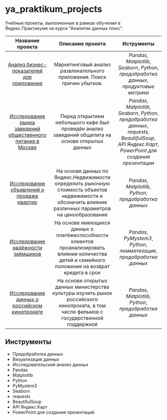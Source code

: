 # ya_praktikum_projects
Учебные проекты, выполненные в рамках обучения в Яндекс.Практикуме на курсе "Аналитик данных плюс".
 
| Название проекта | Описание проекта | Иструменты |
| :--------------------: | :---------------------: |:---------------------------:|
| [Анализ бизнес-показателей для приложения](https://github.com/andart000/ya_praktikum_projects/blob/main/business_metrics/description.md#анализ-бизнес-показателей-для-приложения) | Маркетинговый анализ развлекательного приложения. Поиск причин убытков. | *Pandas*, *Matplotlib*, *Seaborn*, *Python*, *предобработка данных*, *продуктовые метрики* |
[Исследование рынка заведений общественного питания в Москве](https://github.com/andart000/ya_praktikum_projects/blob/main/moscow_street_food) | Перед открытием небольшого кафе был проведён анализ заведений общепита на основе открытых данных | *Pandas*, *Matplotlib*, *Seaborn*, *Python*, *предобработка данных*, *requests*, *BeautifulSoup*, *API Яндекс.Карт*, *PowerPoint для создания презентации*
| [Исследование объявлений о продаже квартир](https://github.com/andart000/ya_praktikum_projects/tree/main/real_estate_market) | На основе данных по Яндекс.Недвижимости определить рыночную стоимость объектов недвижимости и обозначить влияние различных параметров на ценообразование | *Pandas*, *Matplotlib*, *Python*, *предобработка данных*
| [Исследование надёжности заёмщиков](https://github.com/andart000/ya_praktikum_projects/tree/main/reliability_of_bank_clients) | На основе имеющихся данных о платёжеспособности клиентов проанализировать влияние количества детей и семейного положения на возврат кредита в срок | *Pandas*, *PyMystem3*, *Python*, *лемматизация*, *предобработка данных*
| [Исследование данных о российском кинопрокате](https://github.com/andart000/ya_praktikum_projects/tree/main/russian_film_distribution) | На основе открытых данных министерства культуры изучить рынок российского кинопроката, в том числе фильмов с государственной поддержкой | *Pandas*, *Matplotlib*, *Python*, *предобработка данных*

## Инструменты
 - Предобработка данных
 - Визуализация данных
 - Исследовательский анализ данных
 - Pandas
 - Matplotlib
 - Python
 - PyMystem3
 - Seaborn
 - requests
 - BeautifulSoup
 - API Яндекс.Карт
 - PowerPoint для создания презентаций
